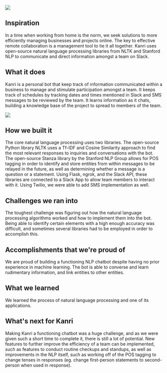 ![](https://challengepost-s3-challengepost.netdna-ssl.com/photos/production/software_photos/001/373/912/datas/gallery.jpg)

## Inspiration
In a time when working from home is the norm, we seek solutions to more efficiently managing businesses and projects online. The key to effective remote collaboration is a management tool to tie it all together. Kanri uses open-source natural language processing libraries from NLTK and Stanford NLP to communicate and direct information amongst a team on Slack.

## What it does
Kanri is a personal bot that keep track of information communicated within a business to manage and stimulate participation amongst a team. It keeps track of schedules by tracking dates and times mentioned in Slack and SMS messages to be reviewed by the team. It learns information as it chats, building a knowledge base of the project to spread to members of the team.

![](https://challengepost-s3-challengepost.netdna-ssl.com/photos/production/software_photos/001/374/001/datas/gallery.jpg)

## How we built it
The core natural language processing uses two libraries. The open-source Python library NLTK uses a Tf-IDF and Cosine Similarity approach to find the most relevant responses to inquiries and conversations with the bot. The open-source Stanza library by the Stanford NLP Group allows for POS tagging in order to identify and store entities from within messages to be relayed in the future, as well as determining whether a message is a question or a statement. Using Flask, ngrok, and the Slack API, these libraries are connected to a Slack App to allow team members to interact with it. Using Twilio, we were able to add SMS implementation as well.

## Challenges we ran into
The toughest challenge was figuring out how the natural language processing algorithms worked and how to implement them into the bot. Being able to identify certain elements with a high enough accuracy was difficult, and sometimes several libraries had to be employed in order to accomplish this.

## Accomplishments that we're proud of
We are proud of building a functioning NLP chatbot despite having no prior experience in machine learning. The bot is able to converse and learn rudimentary information, and link entities to other entities.

## What we learned
We learned the process of natural language processing and one of its applications.

## What's next for Kanri
Making Kanri a functioning chatbot was a huge challenge, and as we were given such a short time to complete it, there is still a lot of potential. New features to further improve the efficiency of a team can be implemented, such as features to conduct routine checkups and standups, as well as improvements in the NLP itself, such as working off of the POS tagging to change tenses in responses (eg. change first-person statements to second-person when used in response).
